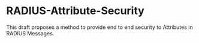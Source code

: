 # RADIUS-Attribute-Security
This draft proposes a method to provide end to end security to    Attributes in RADIUS Messages.
